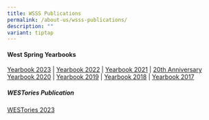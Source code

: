 ```yaml
---
title: WSSS Publications
permalink: /about-us/wsss-publications/
description: ""
variant: tiptap
---
```

<h4><strong>West Spring Yearbooks</strong></h4><p><a href="https://anyflip.com/ufohq/zwry/" rel="noopener noreferrer nofollow" target="_blank">Yearbook 2023</a> | <a href="https://anyflip.com/ufohq/lqxl/" rel="noopener noreferrer nofollow" target="_blank">Yearbook 2022</a> | <a href="https://anyflip.com/ufohq/xemo/" rel="noopener noreferrer nofollow" target="_blank">Yearbook 2021</a> | <a href="https://anyflip.com/ufohq/jqiv/" rel="noopener noreferrer nofollow" target="_blank">20th Anniversary Yearbook 2020</a> | <a href="https://anyflip.com/ufohq/ohyk/" rel="noopener noreferrer nofollow" target="_blank">Yearbook 2019</a> | <a href="https://anyflip.com/ufohq/lcaj/" rel="noopener noreferrer nofollow" target="_blank">Yearbook 2018</a> | <a href="https://anyflip.com/ufohq/ntjh/" rel="noopener noreferrer nofollow" target="_blank">Yearbook 2017</a></p><h5><strong>WESTories Publication</strong></h5><p><a href="https://online.fliphtml5.com/obrr/qkde/#p=6" rel="noopener noreferrer nofollow" target="_blank">WESTories 2023</a></p>